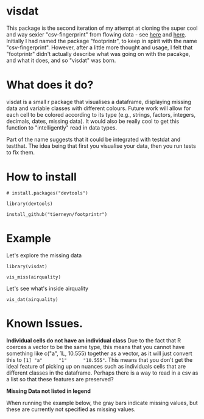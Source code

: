 # visdat

This package is the second iteration of my attempt at cloning the super cool and way sexier "csv-fingerprint" from flowing data - see [here](https://github.com/setosa/csv-fingerprint) and [here](https://flowingdata.com/2014/08/14/csv-fingerprint-spot-errors-in-your-data-at-a-glance/). Initially I had named the package "footprintr", to keep in spirit with the name "csv-fingerprint". However, after a little more thought and usage, I felt that "footprintr" didn't actually describe what was going on with the pacakge, and what it does, and so "visdat" was born. 

# What does it do?

visdat is a small r package that visualises a dataframe, displaying missing data and variable classes with different colours. Future work will allow for each cell to be colored according to its type (e.g., strings, factors, integers, decimals, dates, missing data). It would also be really cool to get this function to "intelligently" read in data types.

Part of the name suggests that it could be integrated with testdat and testthat. The idea being that first you visualise your data, then you run tests to fix them.


# How to install

```
# install.packages("devtools")

library(devtools)

install_github("tierneyn/footprintr")
```

# Example

Let's explore the missing data

```
library(visdat)

vis_miss(airquality)
```

Let's see what's inside airquality

```
vis_dat(airquality)
```

# Known Issues.
  
**Individual cells do not have an individual class**
Due to the fact that R coerces a vector to be the same type, this means that you cannot have something like c("a", 1L, 10.555) together as a vector, as it will just convert this to `[1] "a"      "1"      "10.555"`. This means that you don't get the ideal feature of picking up on nuances such as individuals cells that are different classes in the dataframe. Perhaps there is a way to read in a csv as a list so that these features are preserved?

**Missing Data not listed in legend**

When running the example below, the gray bars indicate missing values, but these are currently not specified as missing values.


